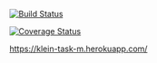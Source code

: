 [![Build Status](https://img.shields.io/endpoint.svg?url=https%3A%2F%2Factions-badge.atrox.dev%2FIgor-Klein-1988%2FTaskManager%2Fbadge%3Fref%3Ddevelop&style=flat-square)](https://actions-badge.atrox.dev/Igor-Klein-1988/TaskManager/goto?ref=develop)

[![Coverage Status](https://coveralls.io/repos/github/Igor-Klein-1988/TaskManager/badge.svg?branch=develop)](https://coveralls.io/github/Igor-Klein-1988/TaskManager?branch=develop)

https://klein-task-m.herokuapp.com/